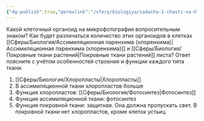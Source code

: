 ```yaml
---
{"dg-publish":true,"permalink":"/sfery/biologiya/zadacha-2-chasti-na-hloroplasty/","tags":["Общаябиология"]}
---
```


Какой клеточный органоид на микрофотографии вопросительным знаком? Как будет различаться количество этих органоидов в клетках [[Сферы/Биология/Ассимиляционная паренхима (хлоренхима)\|Ассимиляционная паренхима (хлоренхима)]] и [[Сферы/Биология/Покровные ткани растений\|Покровные ткани растений]] листа? Ответ поясните с учётом особенностей строения и функции каждого типа ткани. 
1. [[Сферы/Биология/Хлоропласты\|Хлоропласты]]
2. В ассимиляционной ткани хлоропластов больше
3. Функция хлоропластов: [[Сферы/Биология/Фотосинтез\|Фотосинтез]]
4. Функция ассимиляционной ткани: фотосинтез
5. Функция покровной ткани: защитная. Она должна пропускать свет. В покровной ткани нет хлоропластов, кроме клеток устьиц 